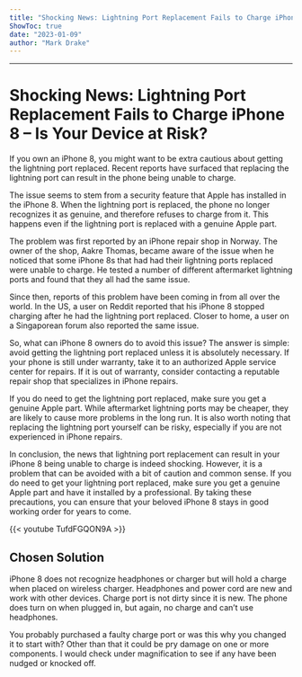 ```yaml
---
title: "Shocking News: Lightning Port Replacement Fails to Charge iPhone 8 – Is Your Device at Risk?"
ShowToc: true 
date: "2023-01-09"
author: "Mark Drake"
---
```

*****
# Shocking News: Lightning Port Replacement Fails to Charge iPhone 8 – Is Your Device at Risk?

If you own an iPhone 8, you might want to be extra cautious about getting the lightning port replaced. Recent reports have surfaced that replacing the lightning port can result in the phone being unable to charge.

The issue seems to stem from a security feature that Apple has installed in the iPhone 8. When the lightning port is replaced, the phone no longer recognizes it as genuine, and therefore refuses to charge from it. This happens even if the lightning port is replaced with a genuine Apple part.

The problem was first reported by an iPhone repair shop in Norway. The owner of the shop, Aakre Thomas, became aware of the issue when he noticed that some iPhone 8s that had had their lightning ports replaced were unable to charge. He tested a number of different aftermarket lightning ports and found that they all had the same issue.

Since then, reports of this problem have been coming in from all over the world. In the US, a user on Reddit reported that his iPhone 8 stopped charging after he had the lightning port replaced. Closer to home, a user on a Singaporean forum also reported the same issue.

So, what can iPhone 8 owners do to avoid this issue? The answer is simple: avoid getting the lightning port replaced unless it is absolutely necessary. If your phone is still under warranty, take it to an authorized Apple service center for repairs. If it is out of warranty, consider contacting a reputable repair shop that specializes in iPhone repairs.

If you do need to get the lightning port replaced, make sure you get a genuine Apple part. While aftermarket lightning ports may be cheaper, they are likely to cause more problems in the long run. It is also worth noting that replacing the lightning port yourself can be risky, especially if you are not experienced in iPhone repairs.

In conclusion, the news that lightning port replacement can result in your iPhone 8 being unable to charge is indeed shocking. However, it is a problem that can be avoided with a bit of caution and common sense. If you do need to get your lightning port replaced, make sure you get a genuine Apple part and have it installed by a professional. By taking these precautions, you can ensure that your beloved iPhone 8 stays in good working order for years to come.

{{< youtube TufdFGQON9A >}} 



## Chosen Solution
 iPhone 8 does not recognize headphones or charger but will hold a charge when placed on wireless charger. Headphones and power cord are new and work with other devices. Charge port is not dirty since it is new. The phone does turn on when plugged in, but again, no charge and can’t use headphones.

 You probably purchased a faulty charge port or was this why you changed it to start with? Other than that it could be pry damage on one or more components. I would check under magnification to see if any have been nudged or knocked off.




